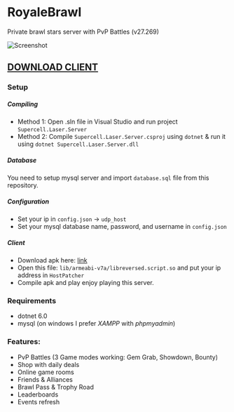 # RoyaleBrawl
Private brawl stars server with PvP Battles (v27.269)

![Screenshot](https://github.com/xeondev1337/RoyaleBrawl/blob/main/screenshots/ingame.jpg)

## [DOWNLOAD CLIENT](https://drive.google.com/file/d/11c6Zzpe8Je4qT32MMJJ-77U4nIYh8Riv/view?usp=sharing)

### Setup
##### Compiling
- Method 1: Open .sln file in Visual Studio and run project `Supercell.Laser.Server`
- Method 2: Compile `Supercell.Laser.Server.csproj` using `dotnet` & run it using `dotnet Supercell.Laser.Server.dll`
##### Database
You need to setup mysql server and import `database.sql` file from this repository.
##### Configuration
- Set your ip in `config.json` -> `udp_host`
- Set your mysql database name, password, and username in `config.json`
##### Client
- Download apk here: [link](https://drive.google.com/file/d/11c6Zzpe8Je4qT32MMJJ-77U4nIYh8Riv/view?usp=sharing)
- Open this file: `lib/armeabi-v7a/libreversed.script.so` and put your ip address in `HostPatcher`
- Compile apk and play enjoy playing this server.

### Requirements
- dotnet 6.0
- mysql (on windows I prefer *XAMPP* with *phpmyadmin*)

### Features:
- PvP Battles (3 Game modes working: Gem Grab, Showdown, Bounty)
- Shop with daily deals
- Online game rooms
- Friends & Alliances
- Brawl Pass & Trophy Road
- Leaderboards
- Events refresh
